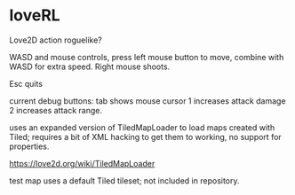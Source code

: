 loveRL
======

Love2D action roguelike?

WASD and mouse controls, press left mouse button to move, combine with WASD for extra speed.
Right mouse shoots. 

Esc quits

current debug buttons:
tab shows mouse cursor
1 increases attack damage
2 increases attack range. 

uses an expanded version of TiledMapLoader to load maps created with Tiled; requires a bit of XML hacking to get them to working, 
no support for properties. 

https://love2d.org/wiki/TiledMapLoader

test map uses a default Tiled tileset; not included in repository. 

